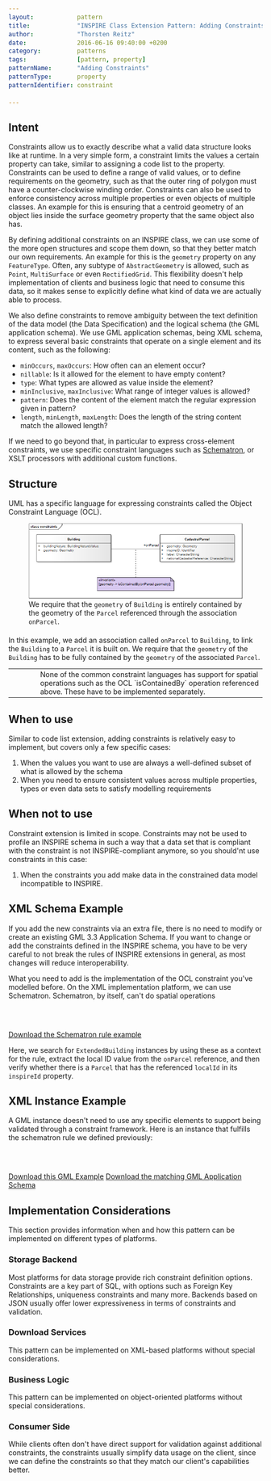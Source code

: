 ```yaml
---
layout:            pattern
title:             "INSPIRE Class Extension Pattern: Adding Constraints"
author:            "Thorsten Reitz"
date:              2016-06-16 09:40:00 +0200
category:          patterns
tags:              [pattern, property]
patternName:       "Adding Constraints"
patternType:       property
patternIdentifier: constraint

---
```


## Intent

Constraints allow us to exactly describe what a valid data structure looks like at runtime. In a very simple form, a constraint limits the values a certain property can take, similar to assigning a code list to the property. Constraints can be used to define a range of valid values, or to define requirements on the geometry, such as that the outer ring of polygon must have a counter-clockwise winding order. Constraints can also be used to enforce consistency across multiple properties or even objects of multiple classes. An example for this is ensuring that a centroid geometry of an object lies inside the surface geometry property that the same object also has.

By defining additional constraints on an INSPIRE class, we can use some of the more open structures and scope them down, so that they better match our own requirements. An example for this is the `geometry` property on any `FeatureType`. Often, any subtype of `AbstractGeometry` is allowed, such as `Point`, `MultiSurface` or even `RectifiedGrid`. This flexibility doesn't help implementation of clients and business logic that need to consume this data, so it makes sense to explicitly define what kind of data we are actually able to process.

We also define constraints to remove ambiguity between the text definition of the data model (the Data Specification) and the logical schema (the GML application schema). We use GML application schemas, being XML schema, to express several basic constraints that operate on a single element and its content, such as the following:

* `minOccurs`, `maxOccurs`: How often can an element occur?
* `nillable`: Is it allowed for the element to have empty content?
* `type`: What types are allowed as value inside the element?
* `minInclusive`, `maxInclusive`: What range of integer values is allowed?
* `pattern`: Does the content of the element match the regular expression given in pattern?
* `length`, `minLength`, `maxLength`: Does the length of the string content match the allowed length?

If we need to go beyond that, in particular to express cross-element constraints, we use specific constraint languages such as [Schematron](https://en.wikipedia.org/wiki/Schematron), or XSLT processors with additional custom functions. 

## Structure

UML has a specific language for expressing constraints called the Object Constraint Language (OCL).

<figure class="figure" style="margin-bottom: 20px">
    <img src="/patterns/images/constraints.png" class="figure-img img-fluid img-rounded" title="Code List Extension">
    <figcaption class="figure-caption small">We require that the <code>geometry</code> of <code>Building</code> is entirely contained by the geometry of the <code>Parcel</code>  referenced through the association <code>onParcel</code>.</figcaption>
</figure>

In this example, we add an association called `onParcel` to `Building`, to link the `Building` to a `Parcel` it is built on. We require that the `geometry` of the `Building` has to be fully contained by the `geometry` of the associated `Parcel`.

<table class="alert-warning important-info">
    <tr>
        <td style="width:3em"><div class="important-info-icon"><span class="glyphicon glyphicon-exclamation-sign" style="font-size:2em"></span></div></td>
        <td>None of the common constraint languages has support for spatial operations such as the OCL `isContainedBy` operation referenced above. These have to be implemented separately.</td>
    </tr>
</table>

## When to use

Similar to code list extension, adding constraints is relatively easy to implement, but covers only a few specific cases:

1. When the values you want to use are always a well-defined subset of what is allowed by the schema
1. When you need to ensure consistent values across multiple properties, types or even data sets to satisfy modelling requirements

## When not to use

Constraint extension is limited in scope. Constraints may not be used to profile an INSPIRE schema in such a way that a data set that is compliant with the constraint is not INSPIRE-compliant anymore, so you should'nt use constraints in this case:

1. When the constraints you add make data in the constrained data model incompatible to INSPIRE.
 
## XML Schema Example

If you add the new constraints via an extra file, there is no need to modify or create an existing GML 3.3 Application Schema. If you want to change or add the constraints defined in the INSPIRE schema, you have to be very careful to not break the rules of INSPIRE extensions in general, as most changes will reduce interoperability.

What you need to add is the implementation of the OCL constraint you've modelled before. On the XML implementation platform, we can use Schematron. Schematron, by itself, can't do spatial operations 

<pre class="line-numbers" data-src="/patterns/examples/schematron-rule.xml">
<code class="language-xml">
</code>
</pre>

[Download the Schematron rule example](/patterns/examples/schematron-rule.xml)

Here, we search for `ExtendedBuilding` instances by using these as a context for the rule, extract the local ID value from the `onParcel` reference, and then verify whether there is a `Parcel` that has the referenced `localId` in its `inspireId` property.

## XML Instance Example

A GML instance doesn't need to use any specific elements to support being validated through a constraint framework. Here is an instance that fulfills the schematron rule we defined previously:

<pre class="line-numbers" data-src="/patterns/examples/schematron-instance.xml">
<code class="language-xml">
</code>
</pre>

[Download this GML Example](/patterns/examples/schematron-instance.xml)
[Download the matching GML Application Schema](/patterns/examples/constraints.xsd)

## Implementation Considerations

This section provides information when and how this pattern can be implemented on different types of platforms.

### Storage Backend

Most platforms for data storage provide rich constraint definition options. Constraints are a key part of SQL, with options such as Foreign Key Relationships, uniqueness constraints and many more. Backends based on JSON usually offer lower expressiveness in terms of constraints and validation.

### Download Services

This pattern can be implemented on XML-based platforms without special considerations.

### Business Logic

This pattern can be implemented on object-oriented platforms without special considerations.

### Consumer Side

While clients often don't have direct support for validation against additional constraints, the constraints usually simplify data usage on the client, since we can define the constraints so that they match our client's capabilities better.


